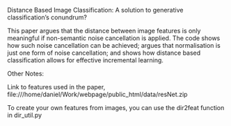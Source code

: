 Distance Based Image Classification: A solution to generative classification’s conundrum? 

This paper argues that the distance between image features is only meaningful if non-semantic noise cancellation is applied. The code shows how such noise cancellation can be achieved; argues that normalisation is just one  form of noise cancellation; and shows how distance based classification allows for effective incremental learning.

Other Notes:

Link to features used in the paper, file:///home/daniel/Work/webpage/public_html/data/resNet.zip

To create your own features from images, you can use the dir2feat function in dir_util.py
